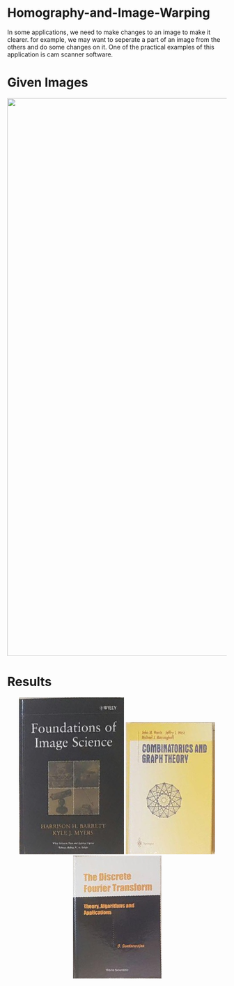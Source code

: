 # Homography-and-Image-Warping
In some applications, we need to make changes to an image to make it clearer. for example, we may want to seperate a part of an image from the others and do some changes on it. One of the practical examples of this application is cam scanner software.

# Given Images
<p align="center">
  <img width="960" height="1280" src="./book.jpg">
</p>

# Results
<p align="center">
  <img width="241" height="360" src="./res04.jpg">
  <img width="205" height="303" src="./res05.jpg">
  <img width="203" height="282" src="./res06.jpg">
</p>


